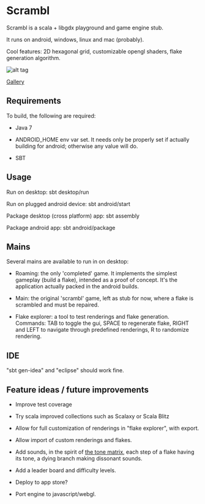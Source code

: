Scrambl
=======

Scrambl is a scala + libgdx playground and game engine stub.

It runs on android, windows, linux and mac (probably).

Cool features: 2D hexagonal grid, customizable opengl shaders, flake generation algorithm.

![alt tag](http://imgur.com/z8nFbfd)

[Gallery](http://imgur.com/OfKU9T4,GCv0NQk,z8nFbfd,8FuXb6a,mzfKwo0,kdr4JnG,rNxV5M8,AlyuyEF)

Requirements
------------

To build, the following are required:

- Java 7

- ANDROID_HOME env var set. It needs only be properly set if actually building for android; otherwise any value will do.

- SBT

Usage
-----

Run on desktop: sbt desktop/run

Run on plugged android device: sbt android/start

Package desktop (cross platform) app: sbt assembly

Package android app: sbt android/package

Mains
-----

Several mains are available to run in on desktop:

- Roaming: the only 'completed' game. It implements the simplest gameplay (build a flake), intended as a proof of concept. It's the application actually packed in the android builds.

- Main: the original 'scrambl' game, left as stub for now, where a flake is scrambled and must be repaired.

- Flake explorer: a tool to test renderings and flake generation. Commands: TAB to toggle the gui, SPACE to regenerate flake, RIGHT and LEFT to navigate through predefined renderings, R to randomize rendering.

IDE
---

"sbt gen-idea" and "eclipse" should work fine.

Feature ideas / future improvements
-----------------------------------

- Improve test coverage

- Try scala improved collections such as Scalaxy or Scala Blitz

- Allow for full customization of renderings in "flake explorer", with export.

- Allow import of custom renderings and flakes.

- Add sounds, in the spirit of [the tone matrix](http://tonematrix.audiotool.com/), each step of a flake having its tone, a dying branch making dissonant sounds.

- Add a leader board and difficulty levels.

- Deploy to app store?

- Port engine to javascript/webgl.
